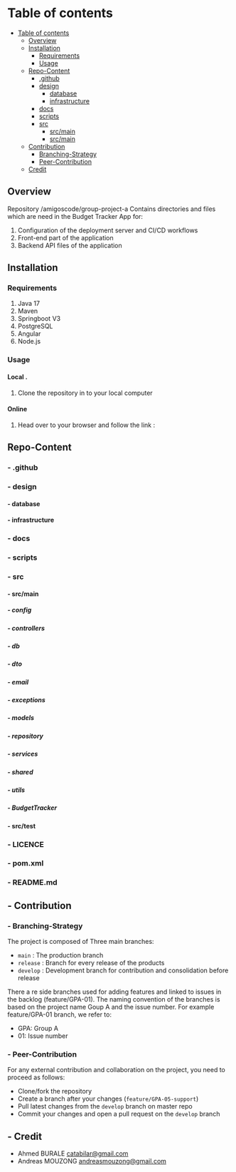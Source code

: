 Table of contents
=================
- [Table of contents](#table-of-contents)
  - [Overview](#overview-a-nameoverview-a)
  - [Installation](#installation-a-nameinstallation-a)
    - [Requirements](#requirements-a-namerequirements-a)
    - [Usage](#usage-a-nameusage-a)
  - [Repo-Content](#repo-content-a-namerepo-content-a)
    - [.github](#--github-a-namegithub-a)
    - [design](#--design-a-namedesign-a)
      - [database](#--database)
      - [infrastructure](#--infrastructure)
    - [docs](#--docs-a-namedocs-a)
    - [scripts](#--scripts-a-namescripts-a)
    - [src](#--src-a-namesrc-a)
      - [src/main](#--srcmain-a-namesrcmain-a)
      - [src/main](#--srctest-a-namesrctest-a)
  - [Contribution](#contribution-a-namerepo-content-a)
    - [Branching-Strategy](#--branching-strategy-a-namebranching-strategy-a)
    - [Peer-Contribution](#peer-contribution)
  - [Credit](#--credit-a-namecredit-a)



## Overview <a name="overview"></a>

Repository /amigoscode/group-project-a Contains directories and files which are need in the Budget Tracker App for:

1. Configuration of the deployment server and CI/CD workflows
2. Front-end part of the application
3. Backend API files of the application

## Installation <a name="Installation"></a>
### Requirements <a name="requirements"></a>
1. Java 17
2. Maven
3. Springboot V3
4. PostgreSQL
5. Angular
6. Node.js

### Usage <a name="usage"></a>
#### Local <a name="local"></a>.
1. Clone the repository in to your local computer

#### Online <a name="online"></a>
1. Head over to your browser and follow the link : 

## Repo-Content <a name="repo-content"></a>
### - .github <a name=".github"></a>

### - design <a name="design"></a>
#### - database
#### - infrastructure

### - docs <a name="docs"></a>

### - scripts <a name="scripts"></a>

### - src <a name="src"></a>
#### - src/main <a name="src/main"></a>
##### - config <a name="config"></a>
##### - controllers <a name="controllers"></a>
##### - db <a name="db"></a>
##### - dto <a name="dto"></a>
##### - email <a name="email"></a>
##### - exceptions <a name="exceptions"></a>
##### - models <a name="models"></a>
##### - repository <a name="repository"></a>
##### - services <a name="services"></a>
##### - shared <a name="shared"></a>
##### - utils <a name="utils"></a>
##### - BudgetTracker <a name="budget-tracker-class"></a>

#### - src/test <a name="src/test"></a>

### - LICENCE <a name="licence"></a>

### - pom.xml <a name="pom-xml"></a>

### - README.md <a name="readme-md"></a>

## - Contribution <a name="repo-content"></a>
### - Branching-Strategy <a name="branching-strategy"></a>

The project is composed of Three main branches:
- `main` : The production branch
- `release` : Branch for every release of the products
- `develop` : Development branch for contribution and consolidation before release

There a re side branches used for adding features and linked to issues in the backlog (feature/GPA-01).
The naming convention of the branches is based on the project name Goup A and the issue number. 
For example feature/GPA-01 branch, we refer to:
* GPA: Group A
* 01: Issue number

### - Peer-Contribution <a name="peer-contribution"></a>
For any external contribution and collaboration on the project, you need to proceed as follows:
 - Clone/fork the repository
 - Create a branch after your changes (`feature/GPA-05-support`)
 - Pull latest changes from the `develop` branch on master repo
 - Commit your changes and open a pull request on the `develop` branch

## - Credit <a name="credit"></a>
- Ahmed BURALE catabilar@gmail.com
- Andreas MOUZONG andreasmouzong@gmail.com

